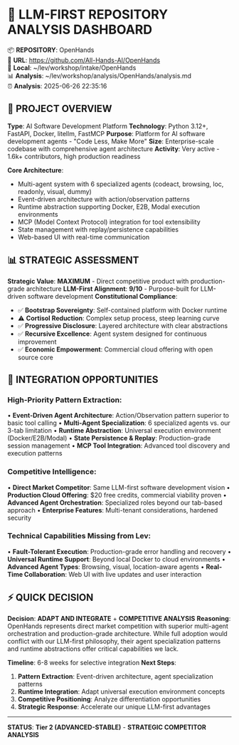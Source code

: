 # 🧠 LLM-FIRST REPOSITORY ANALYSIS DASHBOARD

📦 **REPOSITORY**: OpenHands  
🔗 **URL**: https://github.com/All-Hands-AI/OpenHands  
📁 **Local**: ~/lev/workshop/intake/OpenHands  
📊 **Analysis**: ~/lev/workshop/analysis/OpenHands/analysis.md  
⏰ **Analysis**: 2025-06-26 22:35:16

## 🎯 PROJECT OVERVIEW

**Type**: AI Software Development Platform
**Technology**: Python 3.12+, FastAPI, Docker, litellm, FastMCP
**Purpose**: Platform for AI software development agents - "Code Less, Make More"
**Size**: Enterprise-scale codebase with comprehensive agent architecture
**Activity**: Very active - 1.6k+ contributors, high production readiness

**Core Architecture**:
- Multi-agent system with 6 specialized agents (codeact, browsing, loc, readonly, visual, dummy)
- Event-driven architecture with action/observation patterns
- Runtime abstraction supporting Docker, E2B, Modal execution environments
- MCP (Model Context Protocol) integration for tool extensibility
- State management with replay/persistence capabilities
- Web-based UI with real-time communication

## 📊 STRATEGIC ASSESSMENT

**Strategic Value**: **MAXIMUM** - Direct competitive product with production-grade architecture
**LLM-First Alignment**: **9/10** - Purpose-built for LLM-driven software development
**Constitutional Compliance**: 
- ✅ **Bootstrap Sovereignty**: Self-contained platform with Docker runtime
- ⚠️ **Cortisol Reduction**: Complex setup process, steep learning curve
- ✅ **Progressive Disclosure**: Layered architecture with clear abstractions
- ✅ **Recursive Excellence**: Agent system designed for continuous improvement
- ✅ **Economic Empowerment**: Commercial cloud offering with open source core

## 🔗 INTEGRATION OPPORTUNITIES

### **High-Priority Pattern Extraction**:
• **Event-Driven Agent Architecture**: Action/Observation pattern superior to basic tool calling
• **Multi-Agent Specialization**: 6 specialized agents vs. our 3-tab limitation
• **Runtime Abstraction**: Universal execution environment (Docker/E2B/Modal)
• **State Persistence & Replay**: Production-grade session management
• **MCP Tool Integration**: Advanced tool discovery and execution patterns

### **Competitive Intelligence**:
• **Direct Market Competitor**: Same LLM-first software development vision
• **Production Cloud Offering**: $20 free credits, commercial viability proven
• **Advanced Agent Orchestration**: Specialized roles beyond our tab-based approach
• **Enterprise Features**: Multi-tenant considerations, hardened security

### **Technical Capabilities Missing from Lev**:
• **Fault-Tolerant Execution**: Production-grade error handling and recovery
• **Universal Runtime Support**: Beyond local Docker to cloud environments
• **Advanced Agent Types**: Browsing, visual, location-aware agents
• **Real-Time Collaboration**: Web UI with live updates and user interaction

## ⚡ QUICK DECISION

**Decision**: **ADAPT AND INTEGRATE** + **COMPETITIVE ANALYSIS**
**Reasoning**: OpenHands represents direct market competition with superior multi-agent orchestration and production-grade architecture. While full adoption would conflict with our LLM-first philosophy, their agent specialization patterns and runtime abstractions offer critical capabilities we lack.

**Timeline**: 6-8 weeks for selective integration
**Next Steps**: 
1. **Pattern Extraction**: Event-driven architecture, agent specialization patterns
2. **Runtime Integration**: Adapt universal execution environment concepts
3. **Competitive Positioning**: Analyze differentiation opportunities
4. **Strategic Response**: Accelerate our unique LLM-first advantages

---

**STATUS**: **Tier 2 (ADVANCED-STABLE)** - **STRATEGIC COMPETITOR ANALYSIS**